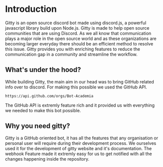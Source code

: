 # Introduction

Gitty is an open source discord bot made using discord.js, a powerful javascript library build upon Node.js. Gitty is made to help open source communities that are using Discord. As we all know that communication plays a major role in the open source world and as these organizations are becoming larger everyday there should be an efficient method to resolve this issue. Gitty provides you with enriching features to reduce the communication gap in a community and streamline the workflow.

## What's under the hood?

While building Gitty, the main aim in our head was to bring GitHub related info over to discord. For making this possible we used the GitHub API.

```
https://api.github.com/orgs/Bot-Academia
```

The GitHub API is extremly feature rich and it provided us with everything we needed to make this bot possible.

## Why you need gitty?

Gitty is a GitHub oriented bot, it has all the features that any organisation or personal user will require during their development process. We ourselves used it for the development of gitty website and it's documentation. The webhook Feature made it extremly easy for us to get notified with all the changes happening inside the repository.
